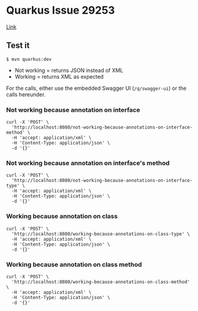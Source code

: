 # Quarkus Issue 29253

[Link](https://github.com/quarkusio/quarkus/issues/29253)

## Test it

`$ mvn quarkus:dev`

* Not working = returns JSON instead of XML
* Working = returns XML as expected

For the calls, either use the embedded Swagger UI (`/q/swagger-ui`) or the calls hereunder.

### Not working because annotation on interface 

```
curl -X 'POST' \
  'http://localhost:8080/not-working-because-annotations-on-interface-method' \
  -H 'accept: application/xml' \
  -H 'Content-Type: application/json' \
  -d '{}'
```

### Not working because annotation on interface's method

```
curl -X 'POST' \
  'http://localhost:8080/not-working-because-annotations-on-interface-type' \
  -H 'accept: application/xml' \
  -H 'Content-Type: application/json' \
  -d '{}'
```

### Working because annotation on class

```
curl -X 'POST' \
  'http://localhost:8080/working-because-annotations-on-class-type' \
  -H 'accept: application/xml' \
  -H 'Content-Type: application/json' \
  -d '{}'
```

### Working because annotation on class method

```
curl -X 'POST' \
  'http://localhost:8080/working-because-annotations-on-class-method' \
  -H 'accept: application/xml' \
  -H 'Content-Type: application/json' \
  -d '{}'
```